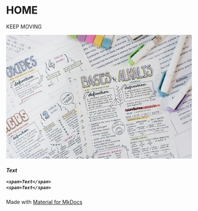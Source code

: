 # HOME

<span class="new-span">KEEP MOVING</span>

![](./index.jpeg)

<div class="center">
  <h5>
    <span>Text</span>
  
    <span>Text</span>
    <span>Text</span>
  
  </h5>
</div>


Made with [Material for MkDocs](https://squidfunk.github.io/mkdocs-material/)
